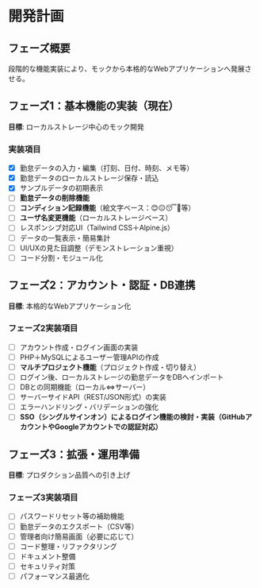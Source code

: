 # 開発計画

## フェーズ概要

段階的な機能実装により、モックから本格的なWebアプリケーションへ発展させる。

## フェーズ1：基本機能の実装（現在）

**目標**: ローカルストレージ中心のモック開発

### 実装項目

- [x] 勤怠データの入力・編集（打刻、日付、時刻、メモ等）
- [x] 勤怠データのローカルストレージ保存・読込
- [x] サンプルデータの初期表示
- [ ] **勤怠データの削除機能**
- [ ] **コンディション記録機能**（絵文字ベース：😊😐😴🤒等）
- [ ] **ユーザ名変更機能**（ローカルストレージベース）
- [ ] レスポンシブ対応UI（Tailwind CSS＋Alpine.js）
- [ ] データの一覧表示・簡易集計
- [ ] UI/UXの見た目調整（デモンストレーション重視）
- [ ] コード分割・モジュール化

## フェーズ2：アカウント・認証・DB連携

**目標**: 本格的なWebアプリケーション化

### フェーズ2実装項目

- [ ] アカウント作成・ログイン画面の実装
- [ ] PHP＋MySQLによるユーザー管理APIの作成
- [ ] **マルチプロジェクト機能**（プロジェクト作成・切り替え）
- [ ] ログイン後、ローカルストレージの勤怠データをDBへインポート
- [ ] DBとの同期機能（ローカル⇔サーバー）
- [ ] サーバーサイドAPI（REST/JSON形式）の実装
- [ ] エラーハンドリング・バリデーションの強化
- [ ] **SSO（シングルサインオン）によるログイン機能の検討・実装（GitHubアカウントやGoogleアカウントでの認証対応）**

## フェーズ3：拡張・運用準備

**目標**: プロダクション品質への引き上げ

### フェーズ3実装項目

- [ ] パスワードリセット等の補助機能
- [ ] 勤怠データのエクスポート（CSV等）
- [ ] 管理者向け簡易画面（必要に応じて）
- [ ] コード整理・リファクタリング
- [ ] ドキュメント整備
- [ ] セキュリティ対策
- [ ] パフォーマンス最適化
